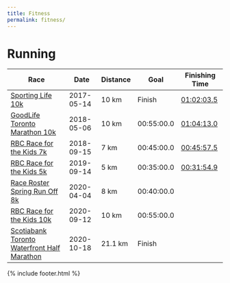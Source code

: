 ```yaml
---
title: Fitness
permalink: fitness/
---
```


#  Running

| Race | Date | Distance | Goal | Finishing Time |
|------|------|----------|------|----------------|
| [Sporting Life 10k](http://www.sportinglife10k.ca/) | 2017-05-14 | 10 km | Finish | [01:02:03.5](https://www.sportstats.ca/display-results.xhtml?raceid=43449&bib=15274) |
| [GoodLife Toronto Marathon 10k](http://www.torontomarathon.com/races/10k-run/) | 2018-05-06 | 10 km | 00:55:00.0 | [01:04:13.0](https://www.sportstats.ca/display-results.xhtml?raceid=93240&bib=10225) |
| [RBC Race for the Kids 7k](http://www.rbcraceforthekids.ca/) | 2018-09-15 | 7 km | 00:45:00.0 | [00:45:57.5](https://www.sportstats.ca/display-results.xhtml?raceid=94305&bib=731) |
| [RBC Race for the Kids 5k](http://www.rbcraceforthekids.ca/) | 2019-09-14 | 5 km | 00:35:00.0 | [00:31:54.9](https://www.sportstats.ca/display-results.xhtml?raceid=101622&bib=191) |
| [Race Roster Spring Run Off 8k](https://canadarunningseries.com/race-roster-spring-run-off/) | 2020-04-04 | 8 km | 00:40:00.0 | |
| [RBC Race for the Kids 10k](http://www.rbcraceforthekids.ca/) | 2020-09-12 | 10 km | 00:55:00.0 |  |
| [Scotiabank Toronto Waterfront Half Marathon](http://www.torontowaterfrontmarathon.com/event-info/half-marathon/) | 2020-10-18 | 21.1 km | Finish | |

{% include footer.html %}
